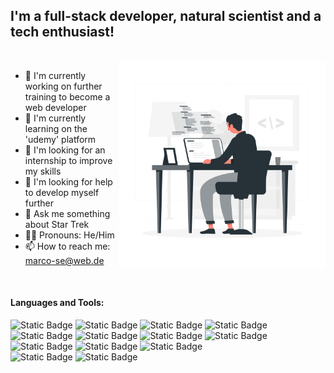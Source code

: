 
## I'm a full-stack developer, natural scientist and a tech enthusiast! 

<br>

<img src="https://github.com/MaSem87/MaSem87/blob/master/Programming-rafiki.png" width="330px" height="330px" align="right"/>

- 🔭 I'm currently working on further training to become a web developer
- 🌱 I'm currently learning on the 'udemy' platform
- 👯 I'm looking for an internship to improve my skills
- 🤔 I'm looking for help to develop myself further
- 💬 Ask me something about Star Trek
- 👨🏻 Pronouns: He/Him
- 📫 How to reach me: marco-se@web.de

<br>


#### Languages and Tools:

![Static Badge](https://img.shields.io/badge/Python-black?logo=python)
![Static Badge](https://img.shields.io/badge/JavaScript-black?logo=javascript)
![Static Badge](https://img.shields.io/badge/Django-black?logo=django)
![Static Badge](https://img.shields.io/badge/HTML-black?logo=html5)
![Static Badge](https://img.shields.io/badge/CSS-black?logo=css3)
![Static Badge](https://img.shields.io/badge/jQuery-black?logo=jQuery)
![Static Badge](https://img.shields.io/badge/Bootstrap-black?logo=Bootstrap)
![Static Badge](https://img.shields.io/badge/PostGreSQL-black?logo=PostGreSQL)
![Static Badge](https://img.shields.io/badge/MySQL-black?logo=mysql)
![Static Badge](https://img.shields.io/badge/PHP-black?logo=PHP)
![Static Badge](https://img.shields.io/badge/Wordpress-black?logo=Wordpress)
<br>
![Static Badge](https://img.shields.io/badge/Git-black?logo=GIT)
![Static Badge](https://img.shields.io/badge/GitHub-black?logo=GITHUB)



